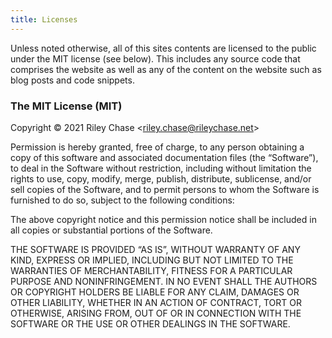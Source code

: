 ```yaml
---
title: Licenses
---
```


Unless noted otherwise, all of this sites contents are licensed to the public under the
MIT license (see below). This includes any source code that comprises the website as
well as any of the content on the website such as blog posts and code snippets.

### The MIT License (MIT)

Copyright © 2021 Riley Chase <[riley.chase@rileychase.net](mailto:riley.chase@rileychase.net)>

Permission is hereby granted, free of charge, to any person obtaining a copy of this
software and associated documentation files (the “Software”), to deal in the Software
without restriction, including without limitation the rights to use, copy, modify,
merge, publish, distribute, sublicense, and/or sell copies of the Software, and to
permit persons to whom the Software is furnished to do so, subject to the following
conditions:

The above copyright notice and this permission notice shall be included in all copies or
substantial portions of the Software.

THE SOFTWARE IS PROVIDED “AS IS”, WITHOUT WARRANTY OF ANY KIND, EXPRESS OR IMPLIED,
INCLUDING BUT NOT LIMITED TO THE WARRANTIES OF MERCHANTABILITY, FITNESS FOR A PARTICULAR
PURPOSE AND NONINFRINGEMENT. IN NO EVENT SHALL THE AUTHORS OR COPYRIGHT HOLDERS BE
LIABLE FOR ANY CLAIM, DAMAGES OR OTHER LIABILITY, WHETHER IN AN ACTION OF CONTRACT, TORT
OR OTHERWISE, ARISING FROM, OUT OF OR IN CONNECTION WITH THE SOFTWARE OR THE USE OR
OTHER DEALINGS IN THE SOFTWARE.
